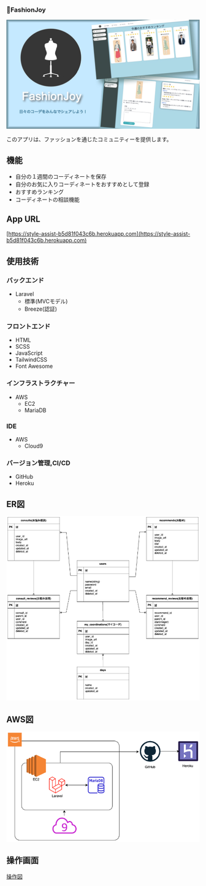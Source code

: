 ### 🌟FashionJoy

![Title Image](public/image/fashionjoy-title.jpg)

このアプリは、ファッションを通じたコミュニティーを提供します。

## 機能
- 自分の１週間のコーディネートを保存
- 自分のお気に入りコーディネートをおすすめとして登録
- おすすめランキング
- コーディネートの相談機能

## App URL
[https://style-assist-b5d81f043c6b.herokuapp.com](https://style-assist-b5d81f043c6b.herokuapp.com)

## 使用技術
### バックエンド
- Laravel
  - 標準(MVCモデル)
  - Breeze(認証)

### フロントエンド
- HTML
- SCSS
- JavaScript
- TailwindCSS
- Font Awesome

### インフラストラクチャー
- AWS
  - EC2
  - MariaDB

### IDE
- AWS
  - Cloud9

### バージョン管理,CI/CD
- GitHub
- Heroku

## ER図
![ER図](public/image/er-diagram.png)

## AWS図
![構成図](public/image/infra-diagram.png)

## 操作画面
[操作図](public/image/operation_document.pdf)